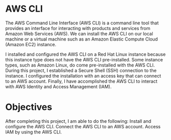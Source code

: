 # AWS CLI
The AWS Command Line Interface (AWS CLI) is a command line tool that provides an interface for interacting with products and services from Amazon Web Services (AWS).
We can install the AWS CLI on our local machine or a virtual machine such as an Amazon Elastic Compute Cloud (Amazon EC2) instance.

I installed and configured the AWS CLI on a Red Hat Linux instance because this instance type does not have the AWS CLI pre-installed. Some instance types, such as Amazon Linux, do come pre-installed with the AWS CLI. 
During this project, I established a Secure Shell (SSH) connection to the instance. I configured the installation with an access key that can connect to an AWS account. Finally, I have accomplished the AWS CLI to interact with AWS Identity and Access Management (IAM).

# Objectives
After completing this project, I am able to do the following:
Install and configure the AWS CLI.
Connect the AWS CLI to an AWS account.
Access IAM by using the AWS CLI.
